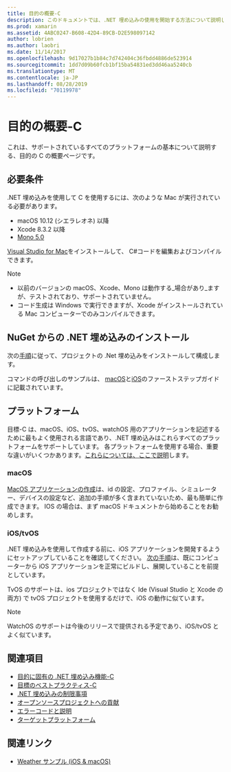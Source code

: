 ```yaml
---
title: 目的の概要-C
description: このドキュメントでは、.NET 埋め込みの使用を開始する方法について説明します。 要件、NuGet からの .NET 埋め込みのインストール、およびサポートされているプラットフォームについて説明します。
ms.prod: xamarin
ms.assetid: 4ABC0247-B608-42D4-89CB-D2E598097142
author: lobrien
ms.author: laobri
ms.date: 11/14/2017
ms.openlocfilehash: 9d17027b1b84c7d742404c36fbdd4886de523914
ms.sourcegitcommit: 1dd7d09b60fcb1bf15ba54831ed3dd46aa5240cb
ms.translationtype: MT
ms.contentlocale: ja-JP
ms.lasthandoff: 08/28/2019
ms.locfileid: "70119978"
---
```

# <a name="getting-started-with-objective-c"></a>目的の概要-C

これは、サポートされているすべてのプラットフォームの基本について説明する、目的の C の概要ページです。

## <a name="requirements"></a>必要条件

.NET 埋め込みを使用して C を使用するには、次のような Mac が実行されている必要があります。

- macOS 10.12 (シエラレオネ) 以降
- Xcode 8.3.2 以降
- [Mono 5.0](https://www.mono-project.com/download/)

[Visual Studio for Mac](https://visualstudio.microsoft.com/vs/mac/)をインストールして、 C#コードを編集およびコンパイルできます。

> [!NOTE]
> - 以前のバージョンの macOS、Xcode、Mono は動作する_場合があり_ますが、テストされており、サポートされていません。
> - コード生成は Windows で実行できますが、Xcode がインストールされている Mac コンピューターでのみコンパイルできます。

## <a name="installing-net-embedding-from-nuget"></a>NuGet からの .NET 埋め込みのインストール

次の[手順](~/tools/dotnet-embedding/get-started/install/install.md)に従って、プロジェクトの .Net 埋め込みをインストールして構成します。

コマンドの呼び出しのサンプルは、 [macOS](~/tools/dotnet-embedding/get-started/objective-c/macos.md)と[iOS](~/tools/dotnet-embedding/get-started/objective-c/ios.md)のファーストステップガイドに記載されています。

## <a name="platforms"></a>プラットフォーム

目標-C は、macOS、iOS、tvOS、watchOS 用のアプリケーションを記述するために最もよく使用される言語であり、.NET 埋め込みはこれらすべてのプラットフォームをサポートしています。 各プラットフォームを使用する場合、重要な違いがいくつかあります。[これらについては、ここで説明](~/tools/dotnet-embedding/objective-c/platforms.md)します。

### <a name="macos"></a>macOS

[MacOS アプリケーションの作成](~/tools/dotnet-embedding/get-started/objective-c/macos.md)は、id の設定、プロファイル、シミュレーター、デバイスの設定など、追加の手順が多く含まれていないため、最も簡単に作成できます。 IOS の場合は、まず macOS ドキュメントから始めることをお勧めします。

### <a name="ios--tvos"></a>iOS/tvOS

.NET 埋め込みを使用して作成する前に、iOS アプリケーションを開発するようにセットアップしていることを確認してください。 [次の手順](~/tools/dotnet-embedding/get-started/objective-c/ios.md)は、既にコンピューターから iOS アプリケーションを正常にビルドし、展開していることを前提としています。

TvOS のサポートは、ios プロジェクトではなく Ide (Visual Studio と Xcode の両方) で tvOS プロジェクトを使用するだけで、iOS の動作に似ています。

> [!NOTE]
> WatchOS のサポートは今後のリリースで提供される予定であり、iOS/tvOS とよく似ています。

## <a name="further-reading"></a>関連項目

- [目的に固有の .NET 埋め込み機能-C](~/tools/dotnet-embedding/objective-c/index.md)
- [目標のベストプラクティス-C](~/tools/dotnet-embedding/objective-c/best-practices.md)
- [.NET 埋め込みの制限事項](~/tools/dotnet-embedding/limitations.md)
- [オープンソースプロジェクトへの貢献](https://github.com/mono/Embeddinator-4000/blob/master/Contributing.md)
- [エラーコードと説明](~/tools/dotnet-embedding/errors.md)
- [ターゲットプラットフォーム](~/tools/dotnet-embedding/objective-c/platforms.md)

## <a name="related-links"></a>関連リンク

- [Weather サンプル (iOS & macOS)](https://github.com/jamesmontemagno/embeddinator-weather)
